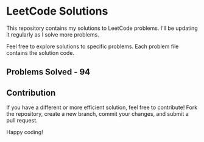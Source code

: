 # LeetCode Solutions

This repository contains my solutions to LeetCode problems. I'll be updating it regularly as I solve more problems.

Feel free to explore solutions to specific problems. Each problem file contains the solution code.

## Problems Solved - 94

## Contribution

If you have a different or more efficient solution, feel free to contribute! Fork the repository, create a new branch, commit your changes, and submit a pull request.

Happy coding!